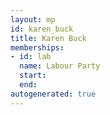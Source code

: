 ```yaml
---
layout: mp
id: karen_buck
title: Karen Buck
memberships:
- id: lab
  name: Labour Party
  start: 
  end: 
autogenerated: true
---
```

